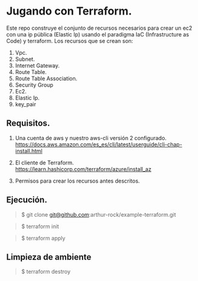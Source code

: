 # Jugando con Terraform.

Este repo construye el conjunto de recursos necesarios para crear un ec2 con una ip pública (Elastic Ip) usando el paradigma IaC (Infrastructure as Code) y terraform.
Los recursos que se crean son: 

 1. Vpc.
 2. Subnet.
 3. Internet Gateway.
 4. Route Table.
 5. Route Table Association.
 6. Security Group
 7. Ec2.
 8. Elastic Ip.
 9. key_pair

## Requisitos.

 1. Una cuenta de aws y nuestro aws-cli versión 2 configurado.  https://docs.aws.amazon.com/es_es/cli/latest/userguide/cli-chap-install.html
 2. El cliente de Terraform.
  https://learn.hashicorp.com/terraform/azure/install_az
  
 3. Permisos para crear los recursos antes descritos.

## Ejecución.

>  $ git clone git@github.com:arthur-rock/example-terraform.git

>  $ terraform init 

>  $ terraform apply
 
## Limpieza de ambiente


>  $ terraform destroy